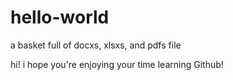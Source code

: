 # hello-world
a basket full of docxs, xlsxs, and pdfs file

hi!
i hope you're enjoying your time learning Github!
